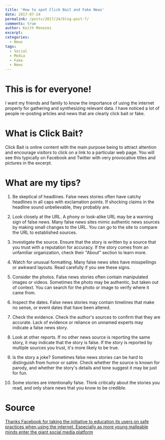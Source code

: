 ```yaml
---
title: 'How to spot Click Bait and Fake News'
date: 2017-07-24
permalink: /posts/2017/24/blog-post-7/
comments: true
author: Keith Menezes
excerpt:
categories:
  - News
tags:
  - Social
  - Media
  - Fake
  - News
---
```


# This is for everyone!
I want my friends and family to know the importance of using the internet properly for gathering and synthesizing relevant data. I have noticed a lot of people re-posting artcles and news that are clearly click bait or fake.

# What is Click Bait?
Click Bait is online content with the main purpose being to attract attention and encourage visitors to click on a link to a particular web page. You will see this typically on Facebook and Twitter with very provocative titles and pictures in the excerpt.

# What are my tips?
1. Be skeptical of headlines. False news stories often have catchy headlines in all caps with exclamation points. If shocking claims in the headline sound unbelievable, they probably are.

2. Look closely at the URL. A phony or look-alike URL may be a warning sign of false news. Many false news sites mimic authentic news sources by making small changes to the URL. You can go to the site to compare the URL to established sources.

3. Investigate the source. Ensure that the story is written by a source that you trust with a reputation for accuracy. If the story comes from an unfamiliar organization, check their "About" section to learn more.

4. Watch for unusual formatting. Many false news sites have misspellings or awkward layouts. Read carefully if you see these signs.

5. Consider the photos. False news stories often contain manipulated images or videos. Sometimes the photo may be authentic, but taken out of context. You can search for the photo or image to verify where it came from.

6. Inspect the dates. False news stories may contain timelines that make no sense, or event dates that have been altered.

7. Check the evidence. Check the author's sources to confirm that they are accurate. Lack of evidence or reliance on unnamed experts may indicate a false news story.

8. Look at other reports. If no other news source is reporting the same story, it may indicate that the story is false. If the story is reported by multiple sources you trust, it's more likely to be true.

9. Is the story a joke? Sometimes false news stories can be hard to distinguish from humor or satire. Check whether the source is known for parody, and whether the story's details and tone suggest it may be just for fun.

10. Some stories are intentionally false. Think critically about the stories you read, and only share news that you know to be credible.

# Source
[Thanks Facebook for taking the initiative to education its users on safe practices when using the internet. Especially as more young malleable minds enter the giant social media platform](https://www.facebook.com/help/188118808357379?ref=shareable&pnref=story)

<div id="fb-root"></div>
<script>(function(d, s, id) {
  var js, fjs = d.getElementsByTagName(s)[0];
  if (d.getElementById(id)) return;
  js = d.createElement(s); js.id = id;
  js.src = "//connect.facebook.net/en_US/sdk.js#xfbml=1&version=v2.8";
  fjs.parentNode.insertBefore(js, fjs);
}(document, 'script', 'facebook-jssdk'));</script>

<div class="fb-like" data-href="http://keithmenezes.ca/posts/2017/24/blog-post-7/" data-layout="standard" data-action="like" data-size="large" data-show-faces="true" data-share="false"></div>

<div class="fb-send" data-href="http://keithmenezes.ca/posts/2017/24/blog-post-7/"></div>
